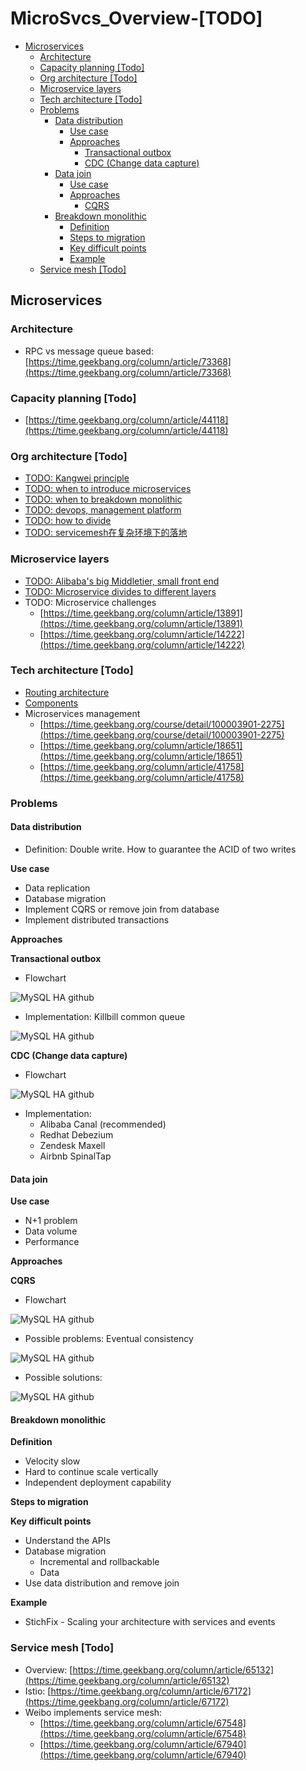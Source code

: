 # MicroSvcs\_Overview-\[TODO\]

* [Microservices](microsvcs_overview-todo.md#microservices)
  * [Architecture](microsvcs_overview-todo.md#architecture)
  * [Capacity planning \[Todo\]](microsvcs_overview-todo.md#capacity-planning-todo)
  * [Org architecture \[Todo\]](microsvcs_overview-todo.md#org-architecture-todo)
  * [Microservice layers](microsvcs_overview-todo.md#microservice-layers)
  * [Tech architecture \[Todo\]](microsvcs_overview-todo.md#tech-architecture-todo)
  * [Problems](microsvcs_overview-todo.md#problems)
    * [Data distribution](microsvcs_overview-todo.md#data-distribution)
      * [Use case](microsvcs_overview-todo.md#use-case)
      * [Approaches](microsvcs_overview-todo.md#approaches)
        * [Transactional outbox](microsvcs_overview-todo.md#transactional-outbox)
        * [CDC \(Change data capture\)](microsvcs_overview-todo.md#cdc-change-data-capture)
    * [Data join](microsvcs_overview-todo.md#data-join)
      * [Use case](microsvcs_overview-todo.md#use-case-1)
      * [Approaches](microsvcs_overview-todo.md#approaches-1)
        * [CQRS](microsvcs_overview-todo.md#cqrs)
    * [Breakdown monolithic](microsvcs_overview-todo.md#breakdown-monolithic)
      * [Definition](microsvcs_overview-todo.md#definition)
      * [Steps to migration](microsvcs_overview-todo.md#steps-to-migration)
      * [Key difficult points](microsvcs_overview-todo.md#key-difficult-points)
      * [Example](microsvcs_overview-todo.md#example)
  * [Service mesh \[Todo\]](microsvcs_overview-todo.md#service-mesh-todo)

## Microservices

### Architecture

* RPC vs message queue based: [https://time.geekbang.org/column/article/73368](https://time.geekbang.org/column/article/73368)

### Capacity planning \[Todo\]

* [https://time.geekbang.org/column/article/44118](https://time.geekbang.org/column/article/44118)

### Org architecture \[Todo\]

* [TODO: Kangwei principle](https://time.geekbang.org/course/detail/100003901-2154)
* [TODO: when to introduce microservices](https://time.geekbang.org/course/detail/100003901-2186)
* [TODO: when to breakdown monolithic](https://time.geekbang.org/column/article/13882)
* [TODO: devops, management platform](https://time.geekbang.org/column/article/41873)
* [TODO: how to divide](https://time.geekbang.org/column/article/72090)
* [TODO: servicemesh在复杂环境下的落地](https://tech.meituan.com/2020/12/03/service-mesh-in-meituan.html)

### Microservice layers

* [TODO: Alibaba's big Middletier, small front end](https://time.geekbang.org/course/detail/100003901-2188)
* [TODO: Microservice divides to different layers](https://time.geekbang.org/course/detail/100003901-2189)
* TODO: Microservice challenges
  * [https://time.geekbang.org/column/article/13891](https://time.geekbang.org/column/article/13891)
  * [https://time.geekbang.org/column/article/14222](https://time.geekbang.org/column/article/14222)

### Tech architecture \[Todo\]

* [Routing architecture](https://time.geekbang.org/course/detail/100003901-2272)
* [Components](https://time.geekbang.org/course/detail/100003901-2222)
* Microservices management
  * [https://time.geekbang.org/course/detail/100003901-2275](https://time.geekbang.org/course/detail/100003901-2275)
  * [https://time.geekbang.org/column/article/18651](https://time.geekbang.org/column/article/18651)
  * [https://time.geekbang.org/column/article/41758](https://time.geekbang.org/column/article/41758)

### Problems

#### Data distribution

* Definition: Double write. How to guarantee the ACID of two writes

**Use case**

* Data replication
* Database migration
* Implement CQRS or remove join from database
* Implement distributed transactions

**Approaches**

**Transactional outbox**

* Flowchart

![MySQL HA github](.gitbook/assets/microservices_transactionalOutbox.png)

* Implementation: Killbill common queue

![MySQL HA github](.gitbook/assets/microservices_transactionalOutbox_implementation.png)

**CDC \(Change data capture\)**

* Flowchart

![MySQL HA github](.gitbook/assets/microservices_changeDataCapture.png)

* Implementation:
  * Alibaba Canal \(recommended\)
  * Redhat Debezium
  * Zendesk Maxell
  * Airbnb SpinalTap

#### Data join

**Use case**

* N+1 problem
* Data volume
* Performance

**Approaches**

**CQRS**

* Flowchart

![MySQL HA github](.gitbook/assets/microservices_join_cqrs.png)

* Possible problems: Eventual consistency

![MySQL HA github](.gitbook/assets/microservices_join_cqrs_problem.png)

* Possible solutions:

![MySQL HA github](.gitbook/assets/microservices_join_cqrs_problem_solution.png)

#### Breakdown monolithic

**Definition**

* Velocity slow
* Hard to continue scale vertically
* Independent deployment capability

**Steps to migration**

**Key difficult points**

* Understand the APIs
* Database migration
  * Incremental and rollbackable
  * Data 
* Use data distribution and remove join

**Example**

* StichFix - Scaling your architecture with services and events

### Service mesh \[Todo\]

* Overview: [https://time.geekbang.org/column/article/65132](https://time.geekbang.org/column/article/65132)
* Istio: [https://time.geekbang.org/column/article/67172](https://time.geekbang.org/column/article/67172)
* Weibo implements service mesh:
  * [https://time.geekbang.org/column/article/67548](https://time.geekbang.org/column/article/67548)
  * [https://time.geekbang.org/column/article/67940](https://time.geekbang.org/column/article/67940)

